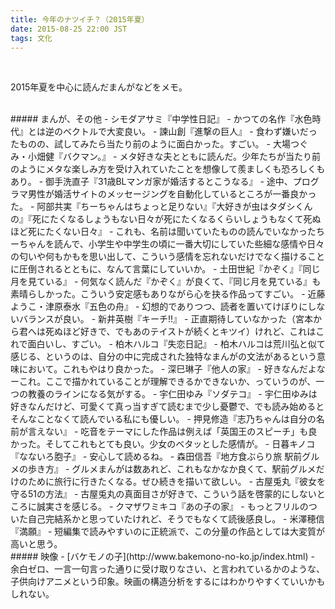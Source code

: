 ```yaml
---
title: 今年のナツイチ？（2015年夏）
date: 2015-08-25 22:00 JST
tags: 文化
---
```


<br>

2015年夏を中心に読んだまんがなどをメモ。

<br>
##### まんが、その他
- シモダアサミ『中学性日記』
	- かつての名作『水色時代』とは逆のベクトルで大変良い。
- 諫山創『進撃の巨人』
	- 食わず嫌いだったものの、試してみたら当たり前のように面白かった。すごい。
- 大場つぐみ・小畑健『バクマン。』
	- メタ好きな夫とともに読んだ。少年たちが当たり前のようにメタな楽しみ方を受け入れていたことを想像して羨ましくも恐ろしくもあり。
- 御手洗直子『31歳BLマンガ家が婚活するとこうなる』
	- 途中、プログラマ男性が婚活サイトのメッセージングを自動化しているところが一番良かった。
- 阿部共実『ちーちゃんはちょっと足りない』『大好きが虫はタダシくんの』『死にたくなるしょうもない日々が死にたくなるくらいしょうもなくて死ぬほど死にたくない日々』
	- これも、名前は聞いていたものの読んでいなかったちーちゃんを読んで、小学生や中学生の頃に一番大切にしていた些細な感情や日々の匂いや何もかもを思い出して、こういう感情を忘れないだけでなく描けることに圧倒されるとともに、なんて言葉にしていいか。
- 土田世紀『かぞく』『同じ月を見ている』
	- 何気なく読んだ『かぞく』が良くて、『同じ月を見ている』も素晴らしかった。こういう安定感もありながら心を抉る作品ってすごい。
- 近藤ようこ・津原泰水『五色の舟』
	- 幻想的でありつつ、読者を置いてけぼりにしないバランスが良い。
- 新井英樹『キーチ!!』
	- 正直期待していなかった（宮本から君へは死ぬほど好きで、でもあのテイストが続くとキツイ）けれど、これはこれで面白いし、すごい。
- 柏木ハルコ『失恋日記』
	- 柏木ハルコは荒川弘と似て感じる、というのは、自分の中に完成された独特なまんがの文法があるという意味において。これもやはり良かった。
- 深巳琳子『他人の家』
	- 好きなんだよなーこれ。ここで描かれていることが理解できるかできないか、っていうのが、一つの教養のラインになる気がする。
- 宇仁田ゆみ『ソダテコ』
	- 宇仁田ゆみは好きなんだけど、可愛くて真っ当すぎて読むまで少し憂鬱で、でも読み始めるとそんなことなくて読んでいる私にも優しい。
- 押見修造『志乃ちゃんは自分の名前が言えない』
	- 吃音をテーマにした作品は例えば「英国王のスピーチ」も良かった。そしてこれもとても良い。少女のベタッとした感情が。
- 日暮キノコ『なないろ胞子』
	- 安心して読めるね。
- 森田信吾『地方食ぶらり旅 駅前グルメの歩き方』
	- グルメまんがは数あれど、これもなかなか良くて、駅前グルメだけのために旅行に行きたくなる。ぜひ続きを描いて欲しい。
- 古屋兎丸『彼女を守る51の方法』
	- 古屋兎丸の真面目さが好きで、こういう話を啓蒙的にしないところに誠実さを感じる。
- クマザワミキコ『あの子の家』
	- もっとフリルのついた自己完結系かと思っていたけれど、そうでもなくて読後感良し。
- 米澤穂信『満願』
	- 短編集で読みやすいのに正統派で、この分量の作品としては大変質が高いと思う。


<br>
##### 映像
- [バケモノの子](http://www.bakemono-no-ko.jp/index.html)
	- 余白ゼロ、一言一句言った通りに受け取りなさい、と言われているかのような、子供向けアニメという印象。映画の構造分析をするにはわかりやすくていいかもしれない。

<br>
